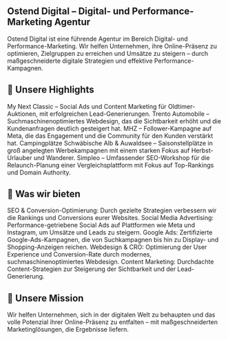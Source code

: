 ## Ostend Digital – Digital- und Performance-Marketing Agentur
Ostend Digital ist eine führende Agentur im Bereich Digital- und Performance-Marketing. Wir helfen Unternehmen, ihre Online-Präsenz zu optimieren, Zielgruppen zu erreichen und Umsätze zu steigern – durch maßgeschneiderte digitale Strategien und effektive Performance-Kampagnen.

## 🌟 Unsere Highlights
My Next Classic – Social Ads und Content Marketing für Oldtimer-Auktionen, mit erfolgreichen Lead-Generierungen.
Trento Automobile – Suchmaschinenoptimiertes Webdesign, das die Sichtbarkeit erhöht und die Kundenanfragen deutlich gesteigert hat.
MHZ – Follower-Kampagne auf Meta, die das Engagement und die Community für den Kunden verstärkt hat.
Campingplätze Schwäbische Alb & Auwaldsee – Saisonstellplätze in groß angelegten Werbekampagnen mit einem starken Fokus auf Herbst-Urlauber und Wanderer.
Simpleo – Umfassender SEO-Workshop für die Relaunch-Planung einer Vergleichsplattform mit Fokus auf Top-Rankings und Domain Authority.
## 🚀 Was wir bieten
SEO & Conversion-Optimierung: Durch gezielte Strategien verbessern wir die Rankings und Conversions eurer Websites.
Social Media Advertising: Performance-getriebene Social Ads auf Plattformen wie Meta und Instagram, um Umsätze und Leads zu steigern.
Google Ads: Zertifizierte Google-Ads-Kampagnen, die von Suchkampagnen bis hin zu Display- und Shopping-Anzeigen reichen.
Webdesign & CRO: Optimierung der User Experience und Conversion-Rate durch modernes, suchmaschinenoptimiertes Webdesign.
Content Marketing: Durchdachte Content-Strategien zur Steigerung der Sichtbarkeit und der Lead-Generierung.
## 🔗 Unsere Mission
Wir helfen Unternehmen, sich in der digitalen Welt zu behaupten und das volle Potenzial ihrer Online-Präsenz zu entfalten – mit maßgeschneiderten Marketinglösungen, die Ergebnisse liefern.

